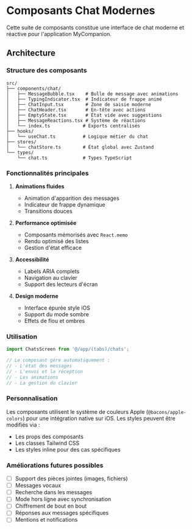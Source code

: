 # Composants Chat Modernes

Cette suite de composants constitue une interface de chat moderne et réactive pour l'application MyCompanion.

## Architecture

### Structure des composants

```
src/
├── components/chat/
│   ├── MessageBubble.tsx    # Bulle de message avec animations
│   ├── TypingIndicator.tsx  # Indicateur de frappe animé
│   ├── ChatInput.tsx        # Zone de saisie moderne
│   ├── ChatHeader.tsx       # En-tête avec actions
│   ├── EmptyState.tsx       # État vide avec suggestions
│   ├── MessageReactions.tsx # Système de réactions
│   └── index.ts            # Exports centralisés
├── hooks/
│   └── useChat.ts          # Logique métier du chat
├── stores/
│   └── chatStore.ts        # État global avec Zustand
└── types/
    └── chat.ts             # Types TypeScript

```

### Fonctionnalités principales

1. **Animations fluides**
   - Animation d'apparition des messages
   - Indicateur de frappe dynamique
   - Transitions douces

2. **Performance optimisée**
   - Composants mémorisés avec `React.memo`
   - Rendu optimisé des listes
   - Gestion d'état efficace

3. **Accessibilité**
   - Labels ARIA complets
   - Navigation au clavier
   - Support des lecteurs d'écran

4. **Design moderne**
   - Interface épurée style iOS
   - Support du mode sombre
   - Effets de flou et ombres

### Utilisation

```typescript
import ChatsScreen from '@/app/(tabs)/chats';

// Le composant gère automatiquement :
// - L'état des messages
// - L'envoi et la réception
// - Les animations
// - La gestion du clavier
```

### Personnalisation

Les composants utilisent le système de couleurs Apple (`@bacons/apple-colors`) pour une intégration native sur iOS. Les styles peuvent être modifiés via :

- Les props des composants
- Les classes Tailwind CSS
- Les styles inline pour des cas spécifiques

### Améliorations futures possibles

- [ ] Support des pièces jointes (images, fichiers)
- [ ] Messages vocaux
- [ ] Recherche dans les messages
- [ ] Mode hors ligne avec synchronisation
- [ ] Chiffrement de bout en bout
- [ ] Réponses aux messages spécifiques
- [ ] Mentions et notifications